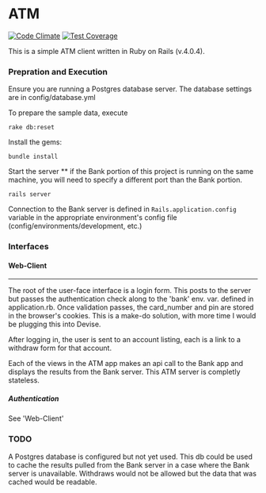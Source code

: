 ATM
==============
[![Code Climate](https://codeclimate.com/github/duthied/yolo-octo-bebo.png)](https://codeclimate.com/github/duthied/yolo-octo-bebo) [![Test Coverage](https://codeclimate.com/github/duthied/yolo-octo-bebo/coverage.png)](https://codeclimate.com/github/duthied/yolo-octo-bebo)

This is a simple ATM client written in Ruby on Rails (v.4.0.4).

### Prepration and Execution
Ensure you are running a Postgres database server.
The database settings are in config/database.yml

To prepare the sample data, execute 
```
rake db:reset
```

Install the gems:
```
bundle install
```

Start the server
** if the Bank portion of this project is running on the same machine, you will need to specify a different port than the Bank portion.
```
rails server
```

Connection to the Bank server is defined in `Rails.application.config` variable in the appropriate environment's config file (config/environments/development, etc.)

### Interfaces

#### Web-Client
*****
The root of the user-face interface is a login form.  This posts to the server but passes the authentication check along to the 'bank' env. var. defined in application.rb.  Once validation passes, the card_number and pin are stored in the browser's cookies.  This is a make-do solution, with more time I would be plugging this into Devise.

After logging in, the user is sent to an account listing, each is a link to a withdraw form for that account.

Each of the views in the ATM app makes an api call to the Bank app and displays the results from the Bank server.  This ATM server is completly stateless.

##### Authentication
See 'Web-Client'

### TODO
A Postgres database is configured but not yet used.  This db could be used to cache the results pulled from the Bank server in a case where the Bank server is unavailable.  Withdraws would not be allowed but the data that was cached would be readable.
